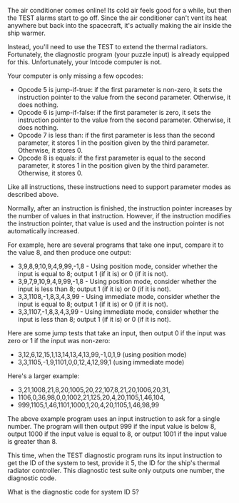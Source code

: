 The air conditioner comes online! Its cold air feels good for a while, but then the TEST alarms start to go off. Since the air conditioner can't vent its heat anywhere but back into the spacecraft, it's actually making the air inside the ship warmer.

Instead, you'll need to use the TEST to extend the thermal radiators. Fortunately, the diagnostic program (your puzzle input) is already equipped for this. Unfortunately, your Intcode computer is not.

Your computer is only missing a few opcodes:

- Opcode 5 is jump-if-true: if the first parameter is non-zero, it sets the instruction pointer to the value from the second parameter. Otherwise, it does nothing.
- Opcode 6 is jump-if-false: if the first parameter is zero, it sets the instruction pointer to the value from the second parameter. Otherwise, it does nothing.
- Opcode 7 is less than: if the first parameter is less than the second parameter, it stores 1 in the position given by the third parameter. Otherwise, it stores 0.
- Opcode 8 is equals: if the first parameter is equal to the second parameter, it stores 1 in the position given by the third parameter. Otherwise, it stores 0.

Like all instructions, these instructions need to support parameter modes as described above.

Normally, after an instruction is finished, the instruction pointer increases by the number of values in that instruction. However, if the instruction modifies the instruction pointer, that value is used and the instruction pointer is not automatically increased.

For example, here are several programs that take one input, compare it to the value 8, and then produce one output:

- 3,9,8,9,10,9,4,9,99,-1,8 - Using position mode, consider whether the input is equal to 8; output 1 (if it is) or 0 (if it is not).
- 3,9,7,9,10,9,4,9,99,-1,8 - Using position mode, consider whether the input is less than 8; output 1 (if it is) or 0 (if it is not).
- 3,3,1108,-1,8,3,4,3,99 - Using immediate mode, consider whether the input is equal to 8; output 1 (if it is) or 0 (if it is not).
- 3,3,1107,-1,8,3,4,3,99 - Using immediate mode, consider whether the input is less than 8; output 1 (if it is) or 0 (if it is not).

Here are some jump tests that take an input, then output 0 if the input was zero or 1 if the input was non-zero:

- 3,12,6,12,15,1,13,14,13,4,13,99,-1,0,1,9 (using position mode)
- 3,3,1105,-1,9,1101,0,0,12,4,12,99,1 (using immediate mode)

Here's a larger example:

- 3,21,1008,21,8,20,1005,20,22,107,8,21,20,1006,20,31,
- 1106,0,36,98,0,0,1002,21,125,20,4,20,1105,1,46,104,
- 999,1105,1,46,1101,1000,1,20,4,20,1105,1,46,98,99

The above example program uses an input instruction to ask for a single number. The program will then output 999 if the input value is below 8, output 1000 if the input value is equal to 8, or output 1001 if the input value is greater than 8.

This time, when the TEST diagnostic program runs its input instruction to get the ID of the system to test, provide it 5, the ID for the ship's thermal radiator controller. This diagnostic test suite only outputs one number, the diagnostic code.

What is the diagnostic code for system ID 5?